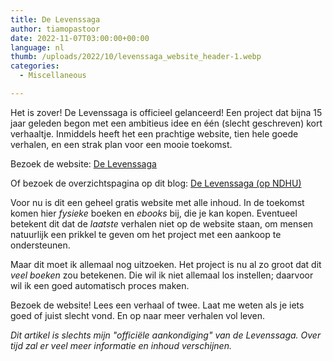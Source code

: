 ```yaml
---
title: De Levenssaga
author: tiamopastoor
date: 2022-11-07T03:00:00+00:00
language: nl
thumb: /uploads/2022/10/levenssaga_website_header-1.webp
categories:
  - Miscellaneous

---
```

Het is zover! De Levenssaga is officieel gelanceerd! Een project dat bijna 15 jaar geleden begon met een ambitieus idee en één (slecht geschreven) kort verhaaltje. Inmiddels heeft het een prachtige website, tien hele goede verhalen, en een strak plan voor een mooie toekomst.

Bezoek de website: [De Levenssaga][1]

Of bezoek de overzichtspagina op dit blog: [De Levenssaga (op NDHU)](/books/the-saga-of-life//)

Voor nu is dit een geheel gratis website met alle inhoud. In de toekomst komen hier _fysieke_ boeken en _ebooks_ bij, die je kan kopen. Eventueel betekent dit dat de _laatste_ verhalen niet op de website staan, om mensen natuurlijk een prikkel te geven om het project met een aankoop te ondersteunen.

Maar dit moet ik allemaal nog uitzoeken. Het project is nu al zo groot dat dit _veel boeken_ zou betekenen. Die wil ik niet allemaal los instellen; daarvoor wil ik een goed automatisch proces maken.

Bezoek de website! Lees een verhaal of twee. Laat me weten als je iets goed of juist slecht vond. En op naar meer verhalen vol leven.

_Dit artikel is slechts mijn "officiële aankondiging" van de Levenssaga._ _Over tijd zal er veel meer informatie en inhoud verschijnen._

 [1]: https://delevenssaga.nl